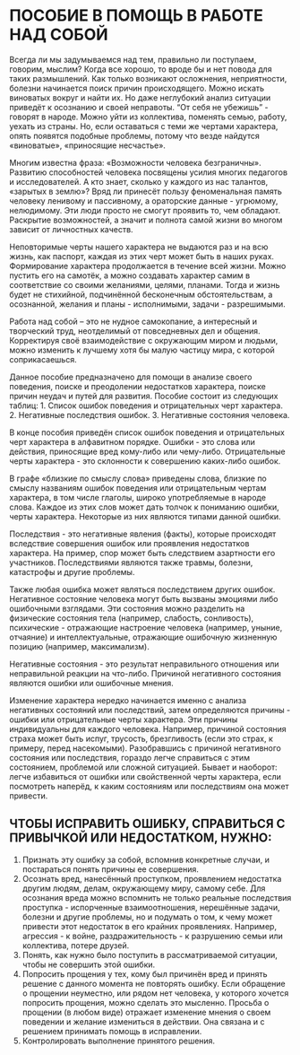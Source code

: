 # ПОСОБИЕ В ПОМОЩЬ В РАБОТЕ НАД СОБОЙ
Всегда ли мы задумываемся над тем, правильно ли поступаем, говорим, мыслим? Когда все хорошо, то вроде бы и нет повода для таких размышлений. Как только возникают осложнения, неприятности, болезни начинается поиск причин происходящего. Можно искать виноватых вокруг и найти их. Но даже неглубокий анализ ситуации приведёт к осознанию и своей неправоты. “От себя не убежишь” - говорят в народе. Можно уйти из коллектива, поменять семью, работу, уехать из страны. Но, если оставаться с теми же чертами характера, опять появятся подобные проблемы, потому что везде найдутся «виноватые», «приносящие несчастье».

Многим известна фраза: «Возможности человека безграничны». Развитию способностей человека посвящены усилия многих педагогов и исследователей. А кто знает, сколько у каждого из нас талантов, «зарытых в землю»? Вряд ли принесёт пользу феноменальная память человеку ленивому и пассивному, а ораторские данные - угрюмому, нелюдимому. Эти люди просто не смогут проявить то, чем обладают. Раскрытие возможностей, а значит и полнота самой жизни во многом зависит от личностных качеств.

Неповторимые черты нашего характера не выдаются раз и на всю жизнь, как паспорт, каждая из этих черт может быть в наших руках. Формирование характера продолжается в течение всей жизни. Можно пустить его на самотёк, а можно создавать характер самим в соответствие со своими желаниями, целями, планами. Тогда и жизнь будет не стихийной, подчинённой бесконечным обстоятельствам, а осознанной, желания и планы - исполнимыми, задачи - разрешимыми.

Работа над собой – это не нудное самокопание, а интересный и творческий труд, неотделимый от повседневных дел и общения. Корректируя своё взаимодействие с окружающим миром и людьми, можно изменить к лучшему хотя бы малую частицу мира, с которой соприкасаешься.

Данное пособие предназначено для помощи в анализе своего поведения, поиске и преодолении недостатков характера, поиске причин неудач и путей для развития. Пособие состоит из следующих таблиц: 1. Список ошибок поведения и отрицательных черт характера. 2. Негативные последствия ошибок. 3. Негативные состояния человека.

В конце пособия приведён список ошибок поведения и отрицательных черт характера в алфавитном порядке. Ошибки - это слова или действия, приносящие вред кому-либо или чему-либо. Отрицательные черты характера - это склонности к совершению каких-либо ошибок.

В графе «близкие по смыслу слова» приведены слова, близкие по смыслу названиям ошибок поведения или отрицательным чертам характера, в том числе глаголы, широко употребляемые в народе слова. Каждое из этих слов может дать толчок к пониманию ошибки, черты характера. Некоторые из них являются типами данной ошибки.

Последствия - это негативные явления (факты), которые происходят вследствие совершения ошибок или проявления недостатков характера. На пример, спор может быть следствием азартности его участников. Последствиями являются также травмы, болезни, катастрофы и другие проблемы.

Также любая ошибка может являться последствием других ошибок. Негативное состояние человека могут быть вызваны эмоциями либо ошибочными взглядами. Эти состояния можно разделить на физические состояния тела (например, слабость, сонливость), психические - отражающие настроение человека (например, уныние, отчаяние) и интеллектуальные, отражающие ошибочную жизненную позицию (например, максимализм).

Негативные состояния - это результат неправильного отношения или неправильной реакции на что-либо. Причиной негативного состояния являются ошибки или ошибочные мнения.

Изменение характера нередко начинается именно с анализа негативных состояний или последствий, затем определяются причины - ошибки или отрицательные черты характера. Эти причины индивидуальны для каждого человека. Например, причиной состояния страха может быть испуг, трусость, брезгливость (если это страх, к примеру, перед насекомыми). Разобравшись с причиной негативного состояния или последствия, гораздо легче справиться с этим состоянием, проблемой или сложной ситуацией. Бывает и наоборот: легче избавиться от ошибки или свойственной черты характера, если посмотреть наперёд, к каким состояниям или последствиям она может привести.

## ЧТОБЫ ИСПРАВИТЬ ОШИБКУ, СПРАВИТЬСЯ С ПРИВЫЧКОЙ ИЛИ НЕДОСТАТКОМ, НУЖНО:
1. Признать эту ошибку за собой, вспомнив конкретные случаи, и постараться понять причины ее совершения.
2. Осознать вред, нанесённый проступком, проявлением недостатка другим людям, делам, окружающему миру, самому себе. Для осознания вреда можно вспомнить не только реальные последствия проступка - испорченные взаимоотношения, нерешённые задачи, болезни и другие проблемы, но и подумать о том, к чему может привести этот недостаток в его крайних проявлениях. Например, агрессия - к войне, раздражительность - к разрушению семьи или коллектива, потере друзей.
3. Понять, как нужно было поступить в рассматриваемой ситуации, чтобы не совершить этой ошибки.
4. Попросить прощения у тех, кому был причинён вред и принять решение с данного момента не повторять ошибку. Если обращение о прощении неуместно, или рядом нет человека, у которого хочется попросить прощения, можно сделать это мысленно. Просьба о прощении (в любом виде) отражает изменение мнения о своем поведении и желание измениться в действии. Она связана и с решением принимать помощь в исправлении.
5. Контролировать выполнение принятого решения.
